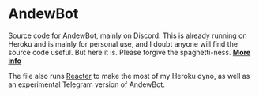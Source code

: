 # AndewBot
Source code for AndewBot, mainly on Discord. This is already running on Heroku and is mainly for personal use, and I doubt anyone will find the source code useful. But here it is. Please forgive the spaghetti-ness. **[More info](https://ajlee2006.github.io/discbot/)**

The file also runs [Reacter](https://discord.com/api/oauth2/authorize?client_id=979695072322940928&permissions=1074070592&scope=bot) to make the most of my Heroku dyno, as well as an experimental Telegram version of AndewBot.
